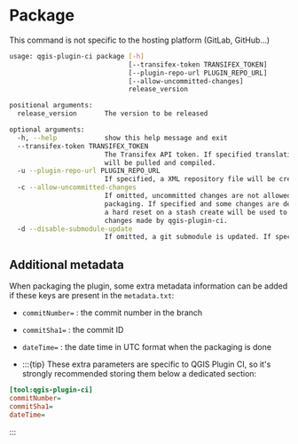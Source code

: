 # Package

This command is not specific to the hosting platform (GitLab, GitHub…)

```bash
usage: qgis-plugin-ci package [-h]
                              [--transifex-token TRANSIFEX_TOKEN]
                              [--plugin-repo-url PLUGIN_REPO_URL]
                              [--allow-uncommitted-changes]
                              release_version

positional arguments:
  release_version       The version to be released

optional arguments:
  -h, --help            show this help message and exit
  --transifex-token TRANSIFEX_TOKEN
                        The Transifex API token. If specified translations
                        will be pulled and compiled.
  -u --plugin-repo-url PLUGIN_REPO_URL
                        If specified, a XML repository file will be created in the current directory, the zip URL will use this parameter.
  -c --allow-uncommitted-changes
                        If omitted, uncommitted changes are not allowed before
                        packaging. If specified and some changes are detected,
                        a hard reset on a stash create will be used to revert
                        changes made by qgis-plugin-ci.
  -d --disable-submodule-update
                        If omitted, a git submodule is updated. If specified, git submodules will not be updated/initialized before packaging.

```

## Additional metadata

When packaging the plugin, some extra metadata information can be added if these keys are present in the `metadata.txt`:

* `commitNumber=` : the commit number in the branch
* `commitSha1=` : the commit ID
* `dateTime=` : the date time in UTC format when the packaging is done

* :::{tip}
These extra parameters are specific to QGIS Plugin CI, so it's strongly recommended storing them below a dedicated section:

```ini
[tool:qgis-plugin-ci]
commitNumber=
commitSha1=
dateTime=
```
:::
